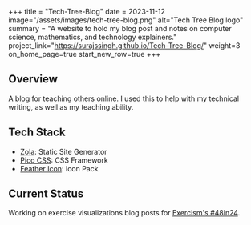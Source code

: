 +++
title = "Tech-Tree-Blog"
date = 2023-11-12
image="/assets/images/tech-tree-blog.png"
alt="Tech Tree Blog logo"
summary = "A website to hold my blog post and notes on computer science, mathematics, and technology explainers."
project_link="https://surajssingh.github.io/Tech-Tree-Blog/"
weight=3
on_home_page=true
start_new_row=true
+++
## Overview
A blog for teaching others online. I used this to help with my technical writing, as well as my teaching ability.

## Tech Stack
* [Zola](https://www.getzola.org/): Static Site Generator 
* [Pico CSS](https://picocss.com): CSS Framework
* [Feather Icon](https://feathericons.com/): Icon Pack

## Current Status
Working on exercise visualizations blog posts for [Exercism's #48in24](https://exercism.org/challenges/48in24).